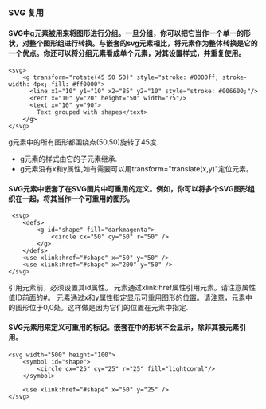 ### SVG 复用

#### SVG中g元素被用来将图形进行分组。一旦分组，你可以把它当作一个单一的形状，对整个图形组进行转换。与嵌套的svg元素相比，将元素作为整体转换是它的一个优点。你还可以将分组元素看成单个元素，对其设置样式，并重复使用。
```
<svg>
    <g transform="rotate(45 50 50)" style="stroke: #0000ff; stroke-width: 4px; fill: #ff0000">
      <line x1="10" y1="10" x2="85" y2="10" style="stroke: #006600;"/>
      <rect x="10" y="20" height="50" width="75"/>
      <text x="10" y="90">
        Text grouped with shapes</text>
    </g>
</svg>
```
g元素中的所有图形都围绕点(50,50)旋转了45度.
- g元素的样式由它的子元素继承.
- g元素没有x和y属性,如有需要可以用transform="translate(x,y)"定位元素。

#### SVG<defs>元素中嵌套了在SVG图片中可重用的定义。例如，你可以将多个SVG图形组织在一起，将其当作一个可重用的图形。

```
 <svg>
    <defs>
        <g id="shape" fill="darkmagenta">
            <circle cx="50" cy="50" r="50" />
        </g>
    </defs>
    <use xlink:href="#shape" x="50" y="50" />
    <use xlink:href="#shape" x="200" y="50" />
</svg>
```

引用<g>元素前，必须设置其id属性。
<use>元素通过xlink:href属性引用<g>元素。请注意属性值ID前面的#。
<use>元素通过x和y属性指定显示可重用图形的位置。请注意，<g>元素中的图形位于0,0处。这样做是因为它们的位置在<use>元素中指定.

#### SVG<symbol>元素用来定义可重用的标记。嵌套在<symbol>中的形状不会显示，除非其被<use>元素引用。
```
<svg width="500" height="100">
    <symbol id="shape">
        <circle cx="25" cy="25" r="25" fill="lightcoral"/>
    </symbol>

    <use xlink:href="#shape" x="50" y="25" />
</svg>
```

